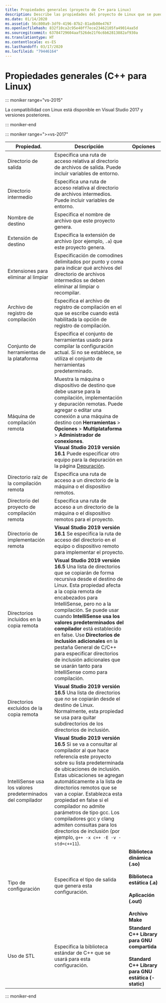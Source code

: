 ```yaml
---
title: Propiedades generales (proyecto de C++ para Linux)
description: Describe las propiedades del proyecto de Linux que se pueden establecer en Visual Studio desde la página Propiedades generales.
ms.date: 01/14/2020
ms.assetid: 56c800a9-3df9-4196-87b2-81adb00e4767
ms.openlocfilehash: 832f10ca2c95e40ff7ece23462105fa49014aa5d
ms.sourcegitcommit: 63784729604aaf526de21f6c6b62813882af930a
ms.translationtype: HT
ms.contentlocale: es-ES
ms.lasthandoff: 03/17/2020
ms.locfileid: "79446164"
---
```

# <a name="general-properties-linux-c"></a>Propiedades generales (C++ para Linux)

::: moniker range="vs-2015"

La compatibilidad con Linux está disponible en Visual Studio 2017 y versiones posteriores.

::: moniker-end

::: moniker range=">=vs-2017"

| Propiedad. | Descripción | Opciones |
|--|--|--|
| Directorio de salida | Especifica una ruta de acceso relativa al directorio de archivos de salida. Puede incluir variables de entorno. |
| Directorio intermedio | Especifica una ruta de acceso relativa al directorio de archivos intermedios. Puede incluir variables de entorno. |
| Nombre de destino | Especifica el nombre de archivo que este proyecto genera. |
| Extensión de destino | Especifica la extensión de archivo (por ejemplo, `.a`) que este proyecto genera. |
| Extensiones para eliminar al limpiar | Especificación de comodines delimitados por punto y coma para indicar qué archivos del directorio de archivos intermedios se deben eliminar al limpiar o recompilar. |
| Archivo de registro de compilación | Especifica el archivo de registro de compilación en el que se escribe cuando está habilitada la opción de registro de compilación. |
| Conjunto de herramientas de la plataforma | Especifica el conjunto de herramientas usado para compilar la configuración actual. Si no se establece, se utiliza el conjunto de herramientas predeterminado. |
| Máquina de compilación remota | Muestra la máquina o dispositivo de destino que debe usarse para la compilación, implementación y depuración remotas. Puede agregar o editar una conexión a una máquina de destino con **Herramientas** > **Opciones** > **Multiplataforma** > **Administrador de conexiones**.<br /> **Visual Studio 2019 versión 16.1** Puede especificar otro equipo para la depuración en la página [Depuración](debugging-linux.md). |
| Directorio raíz de la compilación remota | Especifica una ruta de acceso a un directorio de la máquina o el dispositivo remotos. |
| Directorio del proyecto de compilación remota | Especifica una ruta de acceso a un directorio de la máquina o el dispositivo remotos para el proyecto. |
| Directorio de implementación remota | **Visual Studio 2019 versión 16.1** Se especifica la ruta de acceso del directorio en el equipo o dispositivo remoto para implementar el proyecto. |
| Directorios incluidos en la copia remota | **Visual Studio 2019 versión 16.5** Una lista de directorios que se copiarán de forma recursiva desde el destino de Linux. Esta propiedad afecta a la copia remota de encabezados para IntelliSense, pero no a la compilación. Se puede usar cuando **IntelliSense usa los valores predeterminados del compilador** está establecido en false. Use **Directorios de inclusión adicionales** en la pestaña General de C/C++ para especificar directorios de inclusión adicionales que se usarán tanto para IntelliSense como para compilación. |
| Directorios excluidos de la copia remota | **Visual Studio 2019 versión 16.5** Una lista de directorios que *no* se copiarán desde el destino de Linux. Normalmente, esta propiedad se usa para quitar subdirectorios de los directorios de inclusión. |
| IntelliSense usa los valores predeterminados del compilador | **Visual Studio 2019 versión 16.5** Si se va a consultar al compilador al que hace referencia este proyecto sobre su lista predeterminada de ubicaciones de inclusión. Estas ubicaciones se agregan automáticamente a la lista de directorios remotos que se van a copiar. Establezca esta propiedad en false si el compilador no admite parámetros de tipo gcc. Los compiladores gcc y clang admiten consultas para los directorios de inclusión (por ejemplo, `g++ -x c++ -E -v -std=c++11`). |
| Tipo de configuración | Especifica el tipo de salida que genera esta configuración. | **Biblioteca dinámica (.so)**<br/><br/>**Biblioteca estática (.a)**<br/><br/>**Aplicación (.out)**<br/><br/>**Archivo Make** |
| Uso de STL | Especifica la biblioteca estándar de C++ que se usará para esta configuración. | **Standard C++ Library para GNU compartida**<br/><br/>**Standard C++ Library para GNU estática (-static)** |

::: moniker-end
